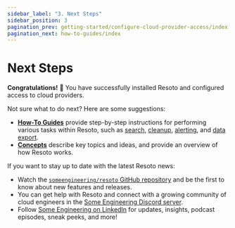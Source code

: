 ```yaml
---
sidebar_label: "3. Next Steps"
sidebar_position: 3
pagination_prev: getting-started/configure-cloud-provider-access/index
pagination_next: how-to-guides/index
---
```


# Next Steps

**Congratulations!** 🎉 You have successfully installed Resoto and configured access to cloud providers.

Not sure what to do next? Here are some suggestions:

- **[How-To Guides](../how-to-guides/index.md)** provide step-by-step instructions for performing various tasks within Resoto, such as [search](../how-to-guides/search/index.md), [cleanup](../how-to-guides/cleanup/index.md), [alerting](../how-to-guides/alerting/index.md), and [data export](../how-to-guides/data-export/index.md).
- **[Concepts](../concepts/index.md)** describe key topics and ideas, and provide an overview of how Resoto works.

If you want to stay up to date with the latest Resoto news:

- Watch the [`someengineering/resoto` GitHub repository](https://github.com/someengineering/resoto) and be the first to know about new features and releases.
- You can get help with Resoto and connect with a growing community of cloud engineers in the [Some Engineering Discord server](https://discord.gg/someengineering).
- Follow [Some Engineering on LinkedIn](https://linkedin.com/company/someengineering) for updates, insights, podcast episodes, sneak peeks, and more!
